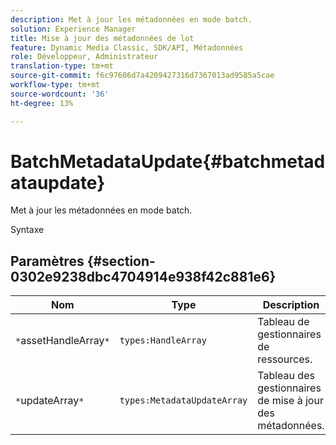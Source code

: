 ```yaml
---
description: Met à jour les métadonnées en mode batch.
solution: Experience Manager
title: Mise à jour des métadonnées de lot
feature: Dynamic Media Classic, SDK/API, Métadonnées
role: Développeur, Administrateur
translation-type: tm+mt
source-git-commit: f6c97606d7a4209427316d7367013ad9585a5cae
workflow-type: tm+mt
source-wordcount: '36'
ht-degree: 13%

---
```



# BatchMetadataUpdate{#batchmetadataupdate}

Met à jour les métadonnées en mode batch.

Syntaxe

## Paramètres {#section-0302e9238dbc4704914e938f42c881e6}

| Nom | Type | Description |
|---|---|---|
| `*`assetHandleArray`*` | `types:HandleArray` | Tableau de gestionnaires de ressources. |
| `*`updateArray`*` | `types:MetadataUpdateArray` | Tableau des gestionnaires de mise à jour des métadonnées. |


